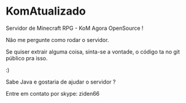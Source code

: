 # KomAtualizado
Servidor de Minecraft RPG - KoM
Agora OpenSource !

Não me pergunte como rodar o servidor.

Se quiser extrair alguma coisa, sinta-se a vontade, o código ta no git público pra isso.

:)

Sabe Java e gostaria de ajudar o servidor ?

Entre em contato por skype: ziden66
